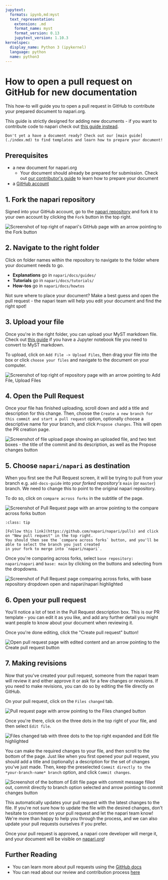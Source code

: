 ```yaml
---
jupytext:
  formats: ipynb,md:myst
  text_representation:
    extension: .md
    format_name: myst
    format_version: 0.13
    jupytext_version: 1.10.3
kernelspec:
  display_name: Python 3 (ipykernel)
  language: python
  name: python3
---
```


# How to open a pull request on GitHub for new documentation

This how-to will guide you to open a pull request in GitHub to contribute your prepared document to napari.org. 

This guide is strictly designed for adding new documents - if you want to contribute code to napari check out [this guide instead](../contributing.md).

```{note}
Don't yet a have a document ready? Check out our [main guide](./index.md) to find templates and learn how to prepare your document!
```

## Prerequisites

- a new document for napari.org
    - Your document should already be prepared for submission. Check out [our contributor's guide](./index.md) to learn how to prepare your document
- a [GitHub account](https://github.com)

## 1. Fork the napari repository

Signed into your GitHub account, go to the [napari repository](https://github.com/napari/napari) and fork it to your own account by clicking the `Fork` button in the top right.

![Screenshot of top right of napari's GitHub page with an arrow pointing to the Fork button](images/fork_repo.png)

## 2. Navigate to the right folder

Click on folder names within the repository to navigate to the folder where your document needs to go.

- **Explanations** go in `napari/docs/guides/`
- **Tutorials** go in `napari/docs/tutorials/`
- **How-tos** go in `napari/docs/howtos`

Not sure where to place your document? Make a best guess and open the pull request - the napari team will
help you edit your document and find the right spot!
## 3. Upload your file

Once you're in the right folder, you can upload your MyST markdown file. 
Check out [this guide](./index.md#3-pair-your-notebook-with-myst-markdown) if you have a Jupyter notebook file you need to convert to MyST markdown.

To upload, click on `Add File -> Upload Files`, then drag your file into the box or click `choose your files` and navigate to the document on your computer.

![Screenshot of top right of repository page with an arrow pointing to Add File, Upload Files](images/upload_files.png)

## 4. Open the Pull Request

Once your file has finished uploading, scroll down and add a title and description for this change. Then, choose the `Create a new branch for this commit and start a pull request` option, optionally choose a descriptive name for your branch, and click `Propose changes`. This will open the PR creation page.

![Screenshot of file upload page showing an uploaded file, and two text boxes - the title of the commit and its description, as well as the Propose changes button](images/open_pr.png)

## 5. Choose `napari/napari` as destination

When you first see the Pull Request screen, it will be trying to pull from your branch e.g. `add-docs-guide` into *your forked repository's* `main` (or `master`) branch. We need to change this to point to the original napari repository. 

To do so, click on `compare across forks` in the subtitle of the page.

![Screenshot of Pull Request page with an arrow pointing to the compare across forks button](images/compare.png)

```{admonition} Don't see the "compare across forks" button?
:class: tip

[Follow this link](https://github.com/napari/napari/pulls) and click on "New pull request" in the top right.
You should then see the `compare across forks` button, and you'll be able to select the branch you just created
in your fork to merge into `napari/napari`.
```

Once you're comparing across forks, select `base repository: napari/napari` and `base: main` by clicking on the buttons and selecting from the dropdowns.

![Screenshot of Pull Request page comparing across forks, with base repository dropdown open and napari/napari highlighted](images/choose_base.png)

## 6. Open your pull request

You'll notice a lot of text in the Pull Request description box. This is our PR template - you can edit it as you like, and add any further detail you might want people to know about your document when reviewing it.

Once you're done editing, click the "Create pull request" button!

![Open pull request page with edited content and an arrow pointing to the Create pull request button](images/open_pr_final.png)

## 7. Making revisions

Now that you've created your pull request, someone from the napari team will review it and either approve it or ask for a few changes or revisions. If you need to make revisions, you can do so by editing the file directly on GitHub.

On your pull request, click on the `Files changed` tab.

![Pull request page with arrow pointing to the Files changed button](images/files_changed.png)

Once you're there, click on the three dots in the top right of your file, and then select `Edit file`.

![Files changed tab with three dots to the top right expanded and Edit file highlighted](images/edit_file.png)

You can make the required changes to your file, and then scroll to the bottom of the page. Just like when you first opened your pull request, you should add a title and (optionally) a description for the set of changes you've just made. Then, keep the preselected `Commit directly to the *your-branch-name* branch` option, and click `Commit changes`.

![Screenshot of the bottom of Edit file page with commit message filled out, commit directly to branch option selected and arrow pointing to commit changes button](images/commit_changes.png)

This automatically updates your pull request with the latest changes to the file. If you're not sure how to update the file with the desired changes, don't hesitate to comment on your pull request and let the napari team know! We're more than happy to help you through the process, and we can also update your pull requests ourselves if you prefer.

Once your pull request is approved, a napari core developer will merge it, and your document will be visible on [napari.org](https://napari.org/)!

## Further Reading

- You can learn more about pull requests using the [GitHub docs](https://docs.github.com/en/pull-requests/collaborating-with-pull-requests/proposing-changes-to-your-work-with-pull-requests/about-pull-requests)
- You can read about our review and contribution process [here](../core_dev_guide.md)
